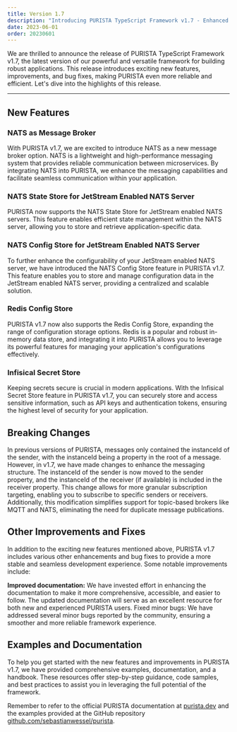 ```yaml
---
title: Version 1.7
description: "Introducing PURISTA TypeScript Framework v1.7 - Enhanced Messaging and Improved Stability"
date: 2023-06-01
order: 20230601
---
```

<PostDetail>

We are thrilled to announce the release of PURISTA TypeScript Framework v1.7, the latest version of our powerful and versatile framework for building robust applications.
This release introduces exciting new features, improvements, and bug fixes, making PURISTA even more reliable and efficient. Let's dive into the highlights of this release.

---

## New Features

### NATS as Message Broker

With PURISTA v1.7, we are excited to introduce NATS as a new message broker option. NATS is a lightweight and high-performance messaging system that provides reliable communication between microservices. By integrating NATS into PURISTA, we enhance the messaging capabilities and facilitate seamless communication within your application.

### NATS State Store for JetStream Enabled NATS Server

PURISTA now supports the NATS State Store for JetStream enabled NATS servers. This feature enables efficient state management within the NATS server, allowing you to store and retrieve application-specific data.

### NATS Config Store for JetStream Enabled NATS Server

To further enhance the configurability of your JetStream enabled NATS server, we have introduced the NATS Config Store feature in PURISTA v1.7. This feature enables you to store and manage configuration data in the JetStream enabled NATS server, providing a centralized and scalable solution.

### Redis Config Store

PURISTA v1.7 now also supports the Redis Config Store, expanding the range of configuration storage options. Redis is a popular and robust in-memory data store, and integrating it into PURISTA allows you to leverage its powerful features for managing your application's configurations effectively.

### Infisical Secret Store

Keeping secrets secure is crucial in modern applications. With the Infisical Secret Store feature in PURISTA v1.7, you can securely store and access sensitive information, such as API keys and authentication tokens, ensuring the highest level of security for your application.

## Breaking Changes

In previous versions of PURISTA, messages only contained the instanceId of the sender, with the instanceId being a property in the root of a message.
However, in v1.7, we have made changes to enhance the messaging structure.
The instanceId of the sender is now moved to the sender property, and the instanceId of the receiver (if available) is included in the receiver property.
This change allows for more granular subscription targeting, enabling you to subscribe to specific senders or receivers.
Additionally, this modification simplifies support for topic-based brokers like MQTT and NATS, eliminating the need for duplicate message publications.

## Other Improvements and Fixes

In addition to the exciting new features mentioned above, PURISTA v1.7 includes various other enhancements and bug fixes to provide a more stable and seamless development experience. Some notable improvements include:

**Improved documentation:** We have invested effort in enhancing the documentation to make it more comprehensive, accessible, and easier to follow. The updated documentation will serve as an excellent resource for both new and experienced PURISTA users.
Fixed minor bugs: We have addressed several minor bugs reported by the community, ensuring a smoother and more reliable framework experience.

## Examples and Documentation

To help you get started with the new features and improvements in PURISTA v1.7, we have provided comprehensive examples, documentation, and a handbook. These resources offer step-by-step guidance, code samples, and best practices to assist you in leveraging the full potential of the framework.

Remember to refer to the official PURISTA documentation at [purista.dev](https://purista.dev) and the examples provided at the GitHub repository [github.com/sebastianwessel/purista](https://github.com/sebastianwessel/purista).
</PostDetail>
